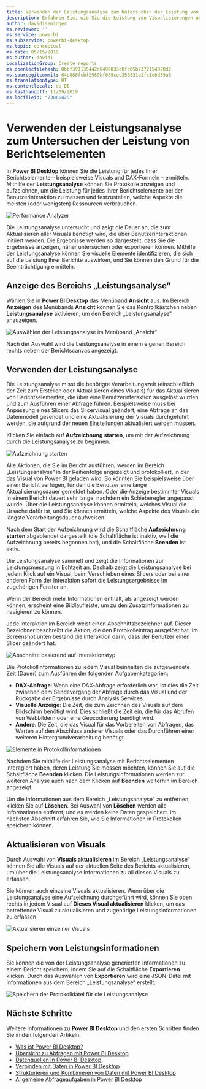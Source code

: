 ```yaml
---
title: Verwenden der Leistungsanalyse zum Untersuchen der Leistung von Berichtselementen in Power BI Desktop
description: Erfahren Sie, wie Sie die Leistung von Visualisierungen und Berichtselementen in Bezug auf Ressourcenverbrauch und Reaktionsfähigkeit ermitteln.
author: davidiseminger
ms.reviewer: ''
ms.service: powerbi
ms.subservice: powerbi-desktop
ms.topic: conceptual
ms.date: 05/15/2019
ms.author: davidi
LocalizationGroup: Create reports
ms.openlocfilehash: 8bbf391135442d6490033c0fc65b7372154820d2
ms.sourcegitcommit: 64c860fcbf2969bf089cec358331a1fc1e0d39a8
ms.translationtype: HT
ms.contentlocale: de-DE
ms.lasthandoff: 11/09/2019
ms.locfileid: "73866425"
---
```

# <a name="use-performance-analyzer-to-examine-report-element-performance"></a>Verwenden der Leistungsanalyse zum Untersuchen der Leistung von Berichtselementen

In **Power BI Desktop** können Sie die Leistung für jedes Ihrer Berichtselemente – beispielsweise Visuals und DAX-Formeln – ermitteln. Mithilfe der **Leistungsanalyse** können Sie Protokolle anzeigen und aufzeichnen, um die Leistung für jedes Ihrer Berichtselemente bei der Benutzerinteraktion zu messen und festzustellen, welche Aspekte die meisten (oder wenigsten) Ressourcen verbrauchen.

![Performance Analyzer](media/desktop-performance-analyzer/performance-analyzer-01.png)

Die Leistungsanalyse untersucht und zeigt die Dauer an, die zum Aktualisieren aller Visuals benötigt wird, die über Benutzerinteraktionen initiiert werden. Die Ergebnisse werden so dargestellt, dass Sie die Ergebnisse anzeigen, näher untersuchen oder exportieren können. Mithilfe der Leistungsanalyse können Sie visuelle Elemente identifizieren, die sich auf die Leistung Ihrer Berichte auswirken, und Sie können den Grund für die Beeinträchtigung ermitteln.

## <a name="displaying-the-performance-analyzer-pane"></a>Anzeige des Bereichs „Leistungsanalyse“

Wählen Sie in **Power BI Desktop** das Menüband **Ansicht** aus. Im Bereich **Anzeigen** des Menübands **Ansicht** können Sie das Kontrollkästchen neben **Leistungsanalyse** aktivieren, um den Bereich „Leistungsanalyse“ anzuzeigen.

![Auswählen der Leistungsanalyse im Menüband „Ansicht“](media/desktop-performance-analyzer/performance-analyzer-02.png)

Nach der Auswahl wird die Leistungsanalyse in einem eigenen Bereich rechts neben der Berichtscanvas angezeigt.

## <a name="using-performance-analyzer"></a>Verwenden der Leistungsanalyse

Die Leistungsanalyse misst die benötigte Verarbeitungszeit (einschließlich der Zeit zum Erstellen oder Aktualisieren eines Visuals) für das Aktualisieren von Berichtselementen, die über eine Benutzerinteraktion ausgelöst wurden und zum Ausführen einer Abfrage führen. Beispielsweise muss bei Anpassung eines Slicers das Slicervisual geändert, eine Abfrage an das Datenmodell gesendet und eine Aktualisierung der Visuals durchgeführt werden, die aufgrund der neuen Einstellungen aktualisiert werden müssen. 

Klicken Sie einfach auf **Aufzeichnung starten**, um mit der Aufzeichnung durch die Leistungsanalyse zu beginnen.

![Aufzeichnung starten](media/desktop-performance-analyzer/performance-analyzer-03.png)

Alle Aktionen, die Sie im Bericht ausführen, werden im Bereich „Leistungsanalyse“ in der Reihenfolge angezeigt und protokolliert, in der das Visual von Power BI geladen wird. So könnten Sie beispielsweise über einen Bericht verfügen, für den die Benutzer eine lange Aktualisierungsdauer gemeldet haben. Oder die Anzeige bestimmter Visuals in einem Bericht dauert sehr lange, nachdem ein Schieberegler angepasst wurde. Über die Leistungsanalyse können ermitteln, welches Visual die Ursache dafür ist, und Sie können ermitteln, welche Aspekte des Visuals die längste Verarbeitungsdauer aufweisen. 

Nach dem Start der Aufzeichnung wird die Schaltfläche **Aufzeichnung starten** abgeblendet dargestellt (die Schaltfläche ist inaktiv, weil die Aufzeichnung bereits begonnen hat), und die Schaltfläche **Beenden** ist aktiv. 

Die Leistungsanalyse sammelt und zeigt die Informationen zur Leistungsmessung in Echtzeit an. Deshalb zeigt die Leistungsanalyse bei jedem Klick auf ein Visual, beim Verschieben eines Slicers oder bei einer anderen Form der Interaktion sofort die Leistungsergebnisse im zugehörigen Fenster an.

Wenn der Bereich mehr Informationen enthält, als angezeigt werden können, erscheint eine Bildlaufleiste, um zu den Zusatzinformationen zu navigieren zu können.

Jede Interaktion im Bereich weist einen Abschnittsbezeichner auf. Dieser Bezeichner beschreibt die Aktion, die den Protokolleintrag ausgelöst hat. Im Screenshot unten bestand die Interaktion darin, dass der Benutzer einen Slicer geändert hat.

![Abschnitte basierend auf Interaktionstyp](media/desktop-performance-analyzer/performance-analyzer-04.png)

Die Protokollinformationen zu jedem Visual beinhalten die aufgewendete Zeit (Dauer) zum Ausführen der folgenden Aufgabenkategorien:

* **DAX-Abfrage**: Wenn eine DAX-Abfrage erforderlich war, ist dies die Zeit zwischen dem Sendevorgang der Abfrage durch das Visual und der Rückgabe der Ergebnisse durch Analysis Services.
* **Visuelle Anzeige**: Die Zeit, die zum Zeichnen des Visuals auf dem Bildschirm benötigt wird. Dies schließt die Zeit ein, die für das Abrufen von Webbildern oder eine Geocodierung benötigt wird. 
* **Andere**: Die Zeit, die das Visual für das Vorbereiten von Abfragen, das Warten auf den Abschluss anderer Visuals oder das Durchführen einer weiteren Hintergrundverarbeitung benötigt.

![Elemente in Protokollinformationen](media/desktop-performance-analyzer/performance-analyzer-06.png)

Nachdem Sie mithilfe der Leistungsanalyse mit Berichtselementen interagiert haben, deren Leistung Sie messen möchten, können Sie auf die Schaltfläche **Beenden** klicken. Die Leistungsinformationen werden zur weiteren Analyse auch nach dem Klicken auf **Beenden** weiterhin im Bereich angezeigt.

Um die Informationen aus dem Bereich „Leistungsanalyse“ zu entfernen, klicken Sie auf **Löschen**. Bei Auswahl von **Löschen** werden alle Informationen entfernt, und es werden keine Daten gespeichert. Im nächsten Abschnitt erfahren Sie, wie Sie Informationen in Protokollen speichern können. 

## <a name="refreshing-visuals"></a>Aktualisieren von Visuals

Durch Auswahl von **Visuals aktualisieren** im Bereich „Leistungsanalyse“ können Sie alle Visuals auf der aktuellen Seite des Berichts aktualisieren, um über die Leistungsanalyse Informationen zu all diesen Visuals zu erfassen.

Sie können auch einzelne Visuals aktualisieren. Wenn über die Leistungsanalyse eine Aufzeichnung durchgeführt wird, können Sie oben rechts in jedem Visual auf **Dieses Visual aktualisieren** klicken, um das betreffende Visual zu aktualisieren und zugehörige Leistungsinformationen zu erfassen.

![Aktualisieren einzelner Visuals](media/desktop-performance-analyzer/performance-analyzer-07.png)

## <a name="saving-performance-information"></a>Speichern von Leistungsinformationen

Sie können die von der Leistungsanalyse generierten Informationen zu einem Bericht speichern, indem Sie auf die Schaltfläche **Exportieren** klicken. Durch das Auswählen von **Exportieren** wird eine JSON-Datei mit Informationen aus dem Bereich „Leistungsanalyse“ erstellt. 

![Speichern der Protokolldatei für die Leistungsanalyse](media/desktop-performance-analyzer/performance-analyzer-05.png)


## <a name="next-steps"></a>Nächste Schritte
Weitere Informationen zu **Power BI Desktop** und den ersten Schritten finden Sie in den folgenden Artikeln.

* [Was ist Power BI Desktop?](desktop-what-is-desktop.md)
* [Übersicht zu Abfragen mit Power BI Desktop](desktop-query-overview.md)
* [Datenquellen in Power BI Desktop](desktop-data-sources.md)
* [Verbinden mit Daten in Power BI Desktop](desktop-connect-to-data.md)
* [Strukturieren und Kombinieren von Daten mit Power BI Desktop](desktop-shape-and-combine-data.md)
* [Allgemeine Abfrageaufgaben in Power BI Desktop](desktop-common-query-tasks.md)   

